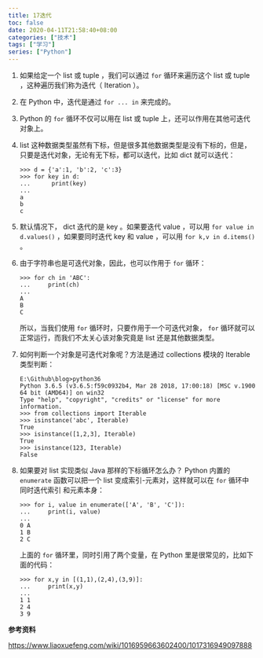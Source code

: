 ```yaml
---
title: 17迭代
toc: false
date: 2020-04-11T21:58:40+08:00
categories: ["技术"]
tags: ["学习"]
series: ["Python"]
---
```


1. 如果给定一个 list 或 tuple ，我们可以通过 `for` 循环来遍历这个 list 或 tuple ，这种遍历我们称为迭代（ Iteration ）。

<!--more-->

2. 在 Python 中，迭代是通过 `for ... in` 来完成的。

3. Python 的 `for` 循环不仅可以用在 list 或 tuple 上，还可以作用在其他可迭代对象上。

4. list 这种数据类型虽然有下标，但是很多其他数据类型是没有下标的，但是，只要是迭代对象，无论有无下标，都可以迭代，比如 dict 就可以迭代：

   ```
   >>> d = {'a':1, 'b':2, 'c':3}
   >>> for key in d:
   ...		print(key)
   ...
   a
   b
   c
   ```

5. 默认情况下， dict 迭代的是 key 。如果要迭代 value ，可以用 `for value in d.values()` ，如果要同时迭代 key 和 value ，可以用 `for k,v in d.items()` 。

6. 由于字符串也是可迭代对象，因此，也可以作用于 `for` 循环：

   ```
   >>> for ch in 'ABC':
   ...     print(ch) 
   ... 
   A
   B
   C
   ```

   所以，当我们使用 `for` 循环时，只要作用于一个可迭代对象， `for` 循环就可以正常运行，而我们不太关心该对象究竟是 list 还是其他数据类型。

7. 如何判断一个对象是可迭代对象呢？方法是通过 collections 模块的 Iterable 类型判断：

   ```
   E:\Github\blog>python36
   Python 3.6.5 (v3.6.5:f59c0932b4, Mar 28 2018, 17:00:18) [MSC v.1900 64 bit (AMD64)] on win32
   Type "help", "copyright", "credits" or "license" for more information.
   >>> from collections import Iterable
   >>> isinstance('abc', Iterable) 
   True
   >>> isinstance([1,2,3], Iterable) 
   True
   >>> isinstance(123, Iterable)     
   False
   ```

8. 如果要对 list 实现类似 Java 那样的下标循环怎么办？ Python 内置的 `enumerate` 函数可以把一个 list 变成索引-元素对，这样就可以在 `for` 循环中同时迭代索引 和元素本身：

   ```
   >>> for i, value in enumerate(['A', 'B', 'C']):
   ...     print(i, value) 
   ... 
   0 A
   1 B
   2 C
   ```

   上面的 `for` 循环里，同时引用了两个变量，在 Python 里是很常见的，比如下面的代码：

   ```
   >>> for x,y in [(1,1),(2,4),(3,9)]: 
   ...     print(x,y) 
   ... 
   1 1
   2 4
   3 9
   ```



**参考资料**

https://www.liaoxuefeng.com/wiki/1016959663602400/1017316949097888
